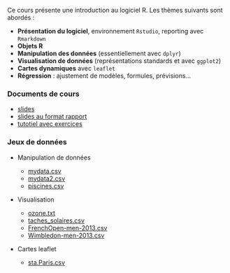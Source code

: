 Ce cours présente une introduction au logiciel R. Les thèmes suivants sont abordés :

- **Présentation du logiciel**, environnement `Rstudio`, reporting avec `Rmarkdown`   
- **Objets R**
- **Manipulation des données** (essentiellement avec `dplyr`)
- **Visualisation de données** (représentations standards et avec `ggplot2`)
- **Cartes dynamiques** avec `leaflet`
- **Régression** : ajustement de modèles, formules, prévisions...


### Documents de cours

- [slides](pres_R.pdf)
- [slides au format rapport](pres_R_article1.pdf)
- [tutotiel avec exercices](https://lrouviere.github.io/TUTO_R/)


### Jeux de données

- Manipulation de données
  - [mydata.csv](mydata.csv)
  - [mydata2.csv](mydata2.csv)
  - [piscines.csv](piscines.csv)
  
- Visualisation 
  - [ozone.txt](ozone.txt)
  - [taches_solaires.csv](taches_solaires.csv)
  - [FrenchOpen-men-2013.csv](FrenchOpen-men-2013.csv)
  - [Wimbledon-men-2013.csv](Wimbledon-men-2013.csv)
  
- Cartes leaflet
  - [sta.Paris.csv](sta.Paris.csv)


<!---
---

- [slides, partie stat](cours_stat_ens.pdf)
- [slides au format rapport, partie stat](cours_article_ens.pdf)


### Exercices, notebook

- Fiche 1 : Environnement RStudio, Rmarkdown et Packages, [Rmd](fiche1.Rmd), [html](fiche1.nb.html)
- Fiche 2 : Les objets R, [Rmd](fiche2_stu.Rmd), [html](fiche2_stu.nb.html)
- Fiche 3 : Manipuler les données dans le tidyverse, [Rmd](fiche3_stu.Rmd), [html](fiche3_stu.nb.html)
- Fiche 4 : Visualiser les données (approche classique et ggplot2), [Rmd](fiche4_stu.Rmd), [html](fiche4_stu.nb.html)
  - graphes pour éditer la fiche : [Challenge 1](challenge1.pdf), [Challenge 2](challenge2.pdf), [Challenge 3](challenge3.pdf), [Challenge 4](challenge4.pdf)
- [Fiche 5](fiche5_stu.Rmd) : Introduction aux cartes leaflet.
- Fiche 6 : Régression avec R, [Rmd](fiche6_stu.Rmd), [html](fiche6_stu.nb.html)
- [Fiche 7](fiche7.nb.html) : Importation de tables SAS sur R
- Fiche stat, [Rmd](fiche_estimation_std.Rmd), [html](fiche_estimation_std.nb.html)

### Corrections

- [Fiche 1](fiche1.nb.html)
- [Fiche 2](fiche2_cor.html)
- [Fiche 3](fiche3_cor.html)
- [Fiche 4](fiche4_cor.html)
- [Fiche 5](fiche5_cor.html)
- [Fiche 6](fiche6_cor.html)
- [Fiche stat](fiche_estimation.html)

--->
<!---
- [Fiche 1](https://lrouviere.github.io/fiche1.nb.html)
- [Fiche 2](https://lrouviere.github.io/fiche2_cor.html)
- [Fiche 3](https://lrouviere.github.io/fiche3_cor.html)
- [Fiche 4](https://lrouviere.github.io/fiche4_cor.html)
- [Fiche 5](https://lrouviere.github.io/fiche5_cor.html)
- [Fiche 6](https://lrouviere.github.io/fiche6_cor.html)
--->




